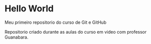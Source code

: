 # Hello World
 Meu primeiro repositorio do curso de Git e GitHub

Repositorio criado durante as aulas do curso em video com professor Guanabara. 